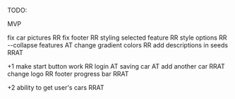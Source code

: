TODO:

MVP

fix car pictures RR
fix footer RR
styling selected feature RR
style options RR
--collapse features AT
change gradient colors RR
add descriptions in seeds RRAT

+1
make start button work RR
login AT
saving car AT
add another car RRAT
change logo RR
footer progress bar RRAT

+2
ability to get user's cars RRAT
